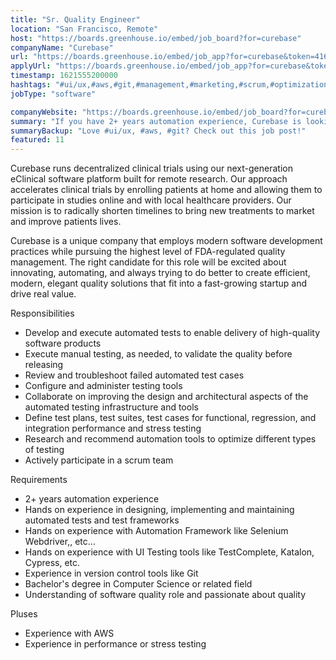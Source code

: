 ```yaml
---
title: "Sr. Quality Engineer"
location: "San Francisco, Remote"
host: "https://boards.greenhouse.io/embed/job_board?for=curebase"
companyName: "Curebase"
url: "https://boards.greenhouse.io/embed/job_app?for=curebase&token=4166581003"
applyUrl: "https://boards.greenhouse.io/embed/job_app?for=curebase&token=4166581003#app"
timestamp: 1621555200000
hashtags: "#ui/ux,#aws,#git,#management,#marketing,#scrum,#optimization"
jobType: "software"

companyWebsite: "https://boards.greenhouse.io/embed/job_board?for=curebase"
summary: "If you have 2+ years automation experience, Curebase is looking for someone with your skillset."
summaryBackup: "Love #ui/ux, #aws, #git? Check out this job post!"
featured: 11
---
```


Curebase runs decentralized clinical trials using our next-generation eClinical software platform built for remote research. Our approach accelerates clinical trials by enrolling patients at home and allowing them to participate in studies online and with local healthcare providers. Our mission is to radically shorten timelines to bring new treatments to market and improve patients lives.

Curebase is a unique company that employs modern software development practices while pursuing the highest level of FDA-regulated quality management. The right candidate for this role will be excited about innovating, automating, and always trying to do better to create efficient, modern, elegant quality solutions that fit into a fast-growing startup and drive real value.

Responsibilities

*   Develop and execute automated tests to enable delivery of high-quality software products
*   Execute manual testing, as needed, to validate the quality before releasing
*   Review and troubleshoot failed automated test cases
*   Configure and administer testing tools
*   Collaborate on improving the design and architectural aspects of the automated testing infrastructure and tools
*   Define test plans, test suites, test cases for functional, regression, and integration performance and stress testing
*   Research and recommend automation tools to optimize different types of testing
*   Actively participate in a scrum team

Requirements

*   2+ years automation experience
*   Hands on experience in designing, implementing and maintaining automated tests and test frameworks
*   Hands on experience with Automation Framework like Selenium Webdriver,, etc…
*   Hands on experience with UI Testing tools like TestComplete, Katalon, Cypress, etc.
*   Experience in version control tools like Git
*   Bachelor's degree in Computer Science or related field
*   Understanding of software quality role and passionate about quality

Pluses

*   Experience with AWS
*   Experience in performance or stress testing
